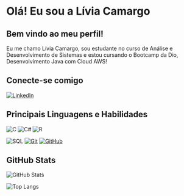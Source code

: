 # Olá! Eu sou a Lívia Camargo

## Bem vindo ao meu perfil!
Eu me chamo Lívia Camargo, sou estudante no curso de Análise e Desenvolvimento de Sistemas e estou cursando o Bootcamp da Dio, Desenvolvimento Java com Cloud AWS!

## Conecte-se comigo

[![LinkedIn](https://img.shields.io/badge/LinkedIn-000?style=for-the-badge&logo=linkedin&logoColor=0E76A8)](https://www.linkedin.com/in/l%C3%ADvia-sanches-gonzaga-de-camargo-861847247)

## Principais Linguagens e Habilidades

![C](https://img.shields.io/badge/C-000?style=for-the-badge&logo=c)
![C#](https://img.shields.io/badge/C%23-000?style=for-the-badge&logo=c-sharp&logoColor=823085)
![R](https://img.shields.io/badge/r-000?style=for-the-badge&logo=r&logoColor=blue)

![SQL](https://img.shields.io/badge/-SQL-000?style=for-the-badge&logo=mysql&textColor=000)
[![Git](https://img.shields.io/badge/Git-000?style=for-the-badge&logo=git&logoColor=E94D5F)](https://git-scm.com/doc)
[![GitHub](https://img.shields.io/badge/GitHub-000?style=for-the-badge&logo=github&logoColor=30A3DC)](https://docs.github.com/)

## GitHub Stats

![GitHub Stats](https://github-readme-stats.vercel.app/api?username=liviasgcamargo&theme=transparent&bg_color=000&border_color=30A3DC&show_icons=true&icon_color=30A3DC&title_color=E94D5F&text_color=FFF)

![Top Langs](https://github-readme-stats-git-masterrstaa-rickstaa.vercel.app/api/top-langs/?username=liviasgcamargo&layout=compact&bg_color=000&border_color=30A3DC&title_color=E94D5F&text_color=FFF)



